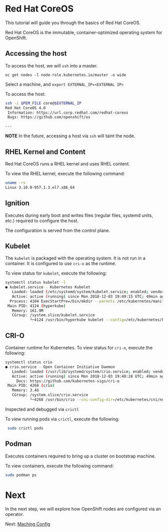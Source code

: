# Red Hat CoreOS

This tutorial will guide you through the basics of Red Hat CoreOS.

Red Hat CoreOS is the immutable, container-optimized operating system for
OpenShift.

## Accessing the host

To access the host, we will `ssh` into a master.

```
oc get nodes -l node-role.kubernetes.io/master -o wide
```

Select a machine, and `export EXTERNAL_IP=<EXTERNAL IP>`

To access the host:

```sh
ssh -i $PEM_FILE core@$EXTERNAL_IP
Red Hat CoreOS 4.0
 Information: https://url.corp.redhat.com/redhat-coreos
 Bugs: https://github.com/openshift/os

---
```

**NOTE** In the future, accessing a host via `ssh` will taint the node.

## RHEL Kernel and Content

Red Hat CoreOS runs a RHEL kernel and uses RHEL content.

To view the RHEL kernel, execute the following command:

```sh
uname -rs
Linux 3.10.0-957.1.3.el7.x86_64
```

## Ignition

Executes during early boot and writes files (regular files, systemd units, etc.)
required to configure the host.

The configuration is served from the control plane.

## Kubelet

The `kubelet` is packaged with the operating system.  It is not run in a
container.  It is configured to use `cri-o` as the runtime.

To view status for `kubelet`, execute the following:

```sh
systemctl status kubelet -l
● kubelet.service - Kubernetes Kubelet
   Loaded: loaded (/etc/systemd/system/kubelet.service; enabled; vendor preset: enabled)
   Active: active (running) since Mon 2018-12-03 19:49:15 UTC; 49min ago
  Process: 4104 ExecStartPre=/bin/mkdir --parents /etc/kubernetes/manifests (code=exited, status=0/SUCCESS)
 Main PID: 4124 (hyperkube)
   Memory: 161.9M
   CGroup: /system.slice/kubelet.service
           └─4124 /usr/bin/hyperkube kubelet --config=/etc/kubernetes/kubelet.conf --bootstrap-kubeconfig=/etc/kubernetes/kubeconfig --rotate-certificates --kubeconfig=/var/lib/kubelet/kubeconfig --container-runtime=remote --container-runtime-endpoint=/var/run/crio/crio.sock --allow-privileged --node-labels=node-role.kubernetes.io/master --minimum-container-ttl-duration=6m0s --client-ca-file=/etc/kubernetes/ca.crt --cloud-provider=aws --anonymous-auth=false --register-with-taints=node-role.kubernetes.io/master=:NoSchedule
```

## CRI-O
Container runtime for Kubernetes. To view status for `cri-o`, execute the
following:

```sh
systemctl status crio
● crio.service - Open Container Initiative Daemon
   Loaded: loaded (/usr/lib/systemd/system/crio.service; enabled; vendor preset: enabled)
   Active: active (running) since Mon 2018-12-03 19:48:28 UTC; 49min ago
     Docs: https://github.com/kubernetes-sigs/cri-o
 Main PID: 4268 (crio)
   Memory: 3.4G
   CGroup: /system.slice/crio.service
           └─4268 /usr/bin/crio --cni-config-dir=/etc/kubernetes/cni/net.d --cni-plugin-dir=/var/lib/cni/bin
```

Inspected and debugged via `crictl`

To view running pods via `crictl`, execute the following:

```sh
 sudo crictl pods
```

## Podman

Executes containers required to bring up a cluster on bootstrap machine.

To view containers, execute the following command:

```sh
sudo podman ps
```

# Next

In the next step, we will explore how OpenShift nodes are configured via an
operator.

Next: [Maching Config](03-machine-config.md)